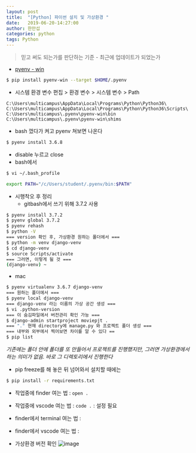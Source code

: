 ```yaml
---
layout: post
title:  "[Python] 파이썬 설치 및 가상환경 "
date:   2019-06-20-14:27:00
author: 한만섭
categories: python
tags: Python
---
```




> 믿고 써도 되는가를 판단하는 기준 - 최근에 업데이트가 되었는가
* [pyenv - win](<https://github.com/pyenv-win/pyenv-win>)

```bash
$ pip install pyenv-win --target $HOME/.pyenv
```

* 시스템 환경 변수 편집 > 환경 변수 > 시스템 변수 > Path

```text
C:\Users\multicampus\AppData\Local\Programs\Python\Python36\
C:\Users\multicampus\AppData\Local\Programs\Python\Python36\Scripts\
C:\Users\multicampus\.pyenv\pyenv-win\bin
C:\Users\multicampus\.pyenv\pyenv-win\shims
```

* bash 껐다가 켜고 pyenv 쳐보면 나온다

```bash
$ pyenv install 3.6.8
```

* disable 누르고 close
* bash에서

```bash
$ vi ~/.bash_profile
```

```bash
export PATH="/c/Users/student/.pyenv/bin:$PATH"
```

* 시행착오 후 정리
  * gitbash에서 쓰기 위해 3.7.2 사용

```bash
$ pyenv install 3.7.2
$ pyenv global 3.7.2
$ pyenv rehash
$ python -V
=== version 확인 후, 가상환경 원하는 폴더에서 ===
$ python -m venv django-venv
$ cd django-venv
$ source Scripts/activate
=== 그러면, 이렇게 될 것 ===
(django-venv) ~
```

* mac

```bash
$ pyenv virtualenv 3.6.7 django-venv
=== 원하는 폴더에서 ===
$ pyenv local django-venv
=== django-venv 라는 이름의 가상 공간 생성 ===
$ vi .python-version
=== 이 숨김파일에서 버전관리 확인 가능 ===
$ django-admin startproject moviepjt .
=== "." 현재 directory에 manage.py 와 프로젝트 폴더 생성 ===
=== 내부와 외부에서 찍어보면 차이를 알 수 있다 ==
$ pip list
```

*기존에는 폴더 안에 폴더를 또 만들어서 프로젝트를 진행했지만, 그러면 가상환경에서 하는 의미가 없음. 바로 그 디렉토리에서 진행한다*

* pip freeze를 해 놓은 뒤 넘어와서 설치할 때에는

```bash
$ pip install -r requirements.txt
```

* 작업중에 finder 여는 법 : `open .`
* 작업중에 vscode 여는 법 : `code .` : 설정 필요
* finder에서 terminal 여는 법 : 
* finder에서 vscode 여는 법 : 

* 가상환경 버전 확인 
![image](https://user-images.githubusercontent.com/46010705/59823159-37967580-9368-11e9-818f-197920a74d5a.png)
